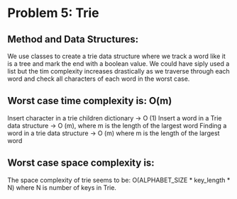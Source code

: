 # Problem 5: Trie

## Method and Data Structures:
We use classes to create a trie data structure where we track a word like it is a tree and mark the end with a boolean value. We could have siply used a list but the
tim complexity increases drastically as we traverse through each word and check all characters of each word in the worst case.

## Worst case time complexity is: <b> O(m) </b>
Insert character in a trie children dictionary -> O (1)
Insert a word in a Trie data structure -> O (m), where m is the length of the largest word
Finding a word in a trie data structure -> O (m) where m is the length of the largest word

## Worst case space complexity is:
The space complexity of trie seems to be: O(ALPHABET_SIZE * key_length * N) where N is number of keys in Trie.
